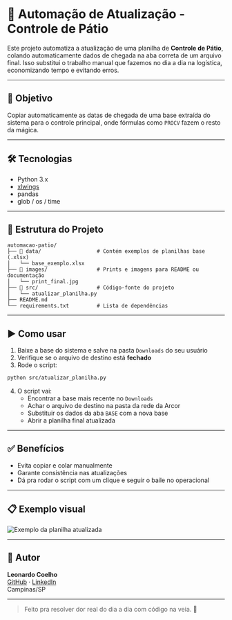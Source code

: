 # 🚛 Automação de Atualização - Controle de Pátio

Este projeto automatiza a atualização de uma planilha de **Controle de Pátio**, colando automaticamente dados de chegada na aba correta de um arquivo final. Isso substitui o trabalho manual que fazemos no dia a dia na logística, economizando tempo e evitando erros.

---

## 📌 Objetivo

Copiar automaticamente as datas de chegada de uma base extraída do sistema para o controle principal, onde fórmulas como `PROCV` fazem o resto da mágica.

---

## 🛠️ Tecnologias

- Python 3.x
- [xlwings](https://docs.xlwings.org/)
- pandas
- glob / os / time

---

## 📁 Estrutura do Projeto

```
automacao-patio/
├── 📁 data/                  # Contém exemplos de planilhas base (.xlsx)
│   └── base_exemplo.xlsx
├── 📁 images/                # Prints e imagens para README ou documentação
│   └── print_final.jpg
├── 📁 src/                   # Código-fonte do projeto
│   └── atualizar_planilha.py
├── README.md
└── requirements.txt         # Lista de dependências
```

---

## ▶️ Como usar

1. Baixe a base do sistema e salve na pasta `Downloads` do seu usuário
2. Verifique se o arquivo de destino está **fechado**
3. Rode o script:

```bash
python src/atualizar_planilha.py
```

4. O script vai:
   - Encontrar a base mais recente no `Downloads`
   - Achar o arquivo de destino na pasta da rede da Arcor
   - Substituir os dados da aba `BASE` com a nova base
   - Abrir a planilha final atualizada

---

## ✅ Benefícios

- Evita copiar e colar manualmente
- Garante consistência nas atualizações
- Dá pra rodar o script com um clique e seguir o baile no operacional

---

## 📋 Exemplo visual

![Exemplo da planilha atualizada](images/Print_final.jpg)

---

## 💼 Autor

**Leonardo Coelho**  
[GitHub](https://github.com/LeonardCoelho) · [LinkedIn](https://www.linkedin.com/in/leonardocoelho/)  
Campinas/SP

---

> Feito pra resolver dor real do dia a dia com código na veia. 🚀
